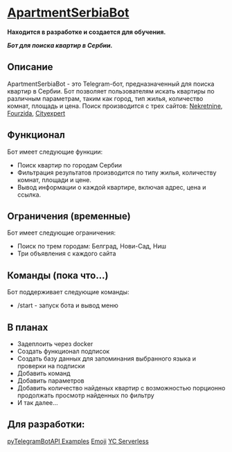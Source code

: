 # [ApartmentSerbiaBot](https://t.me/ApartmentSerbiaBot) 
**Находится в разработке и создается для обучения.**

***Бот для поиска квартир в Сербии.***

## Описание
ApartmentSerbiaBot - это Telegram-бот, предназначенный для поиска квартир в Сербии. 
Бот позволяет пользователям искать квартиры по различным параметрам, таким как город, тип жилья, количество комнат, площадь и цена.
Поиск производится с трех сайтов: [Nekretnine](https://www.nekretnine.rs), [Fourzida](https://www.4zida.rs), [Cityexpert](https://www.cityexpert.rs)

## Функционал
Бот имеет следующие функции:
* Поиск квартир по городам Сербии
* Фильтрация результатов производится по типу жилья, количеству комнат, площади и цене.
* Вывод информации о каждой квартире, включая адрес, цена и ссылка.

## Ограничения (временные)
Бот имеет следующие ограничения:
* Поиск по трем городам: Белград, Нови-Сад, Ниш
* Три объявления с каждого сайта


## Команды (пока что...)
Бот поддерживает следующие команды:
* /start - запуск бота и вывод меню

## В планах
* Задеплоить через docker
* Создать функционал подписок
* Создать базу данных для запоминания выбранного языка и проверки на подписки
* Добавить команд
* Добавить параметров
* Добавить количество найденых квартир с возможностью порционно продолжать просмотр найденных по фильтру
* И так далее...

## Для разработки:
[pyTelegramBotAPI Examples](https://github.com/eternnoir/pyTelegramBotAPI/blob/master/examples)
[Emoji](https://emojipedia.org/)
[YC Serverless](https://github.com/mskozlova/ydb_serverless_telegram_bot/tree/main)
